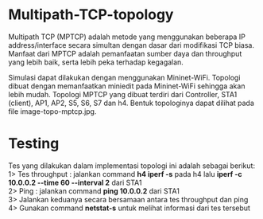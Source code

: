 # Multipath-TCP-topology


Multipath TCP (MPTCP) adalah metode yang menggunakan beberapa IP address/interface secara simultan dengan dasar dari modifikasi TCP biasa. Manfaat dari MPTCP adalah pemanfaatan sumber daya dan throughput yang lebih baik, serta lebih peka terhadap kegagalan.

Simulasi dapat dilakukan dengan menggunakan Mininet-WiFi. Topologi dibuat dengan memanfaatkan miniedit pada Mininet-WiFi sehingga akan lebih mudah. Topologi MPTCP yang dibuat terdiri dari Controller, STA1 (client), AP1, AP2, S5, S6, S7 dan h4. Bentuk topologinya dapat dilihat pada file image-topo-mptcp.jpg.

# Testing


Tes yang dilakukan dalam implementasi topologi ini adalah sebagai berikut:
<br /> 1> Tes throughput : jalankan command **h4 iperf -s** pada h4 lalu **iperf -c 10.0.0.2 --time 60 --interval 2** dari STA1
<br /> 2> Ping : jalankan command **ping 10.0.0.2** dari STA1
<br /> 3> Jalankan keduanya secara bersamaan antara tes throughput dan ping
<br /> 4> Gunakan command **netstat-s** untuk melihat informasi dari tes tersebut
